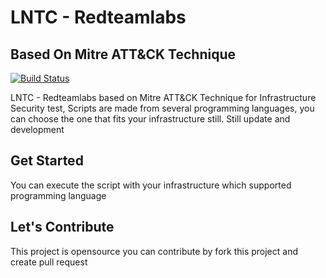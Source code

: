 # LNTC - Redteamlabs
## Based On Mitre ATT&CK Technique

[![Build Status](https://travis-ci.org/joemccann/dillinger.svg?branch=master)](https://travis-ci.org/joemccann/dillinger)

LNTC - Redteamlabs based on Mitre ATT&CK Technique for Infrastructure Security test, Scripts are made from several programming languages, you can choose the one that fits your infrastructure still. Still update and development

## Get Started
You can execute the script with your infrastructure which supported programming language

## Let's Contribute
This project is opensource you can contribute by fork this project and create pull request

